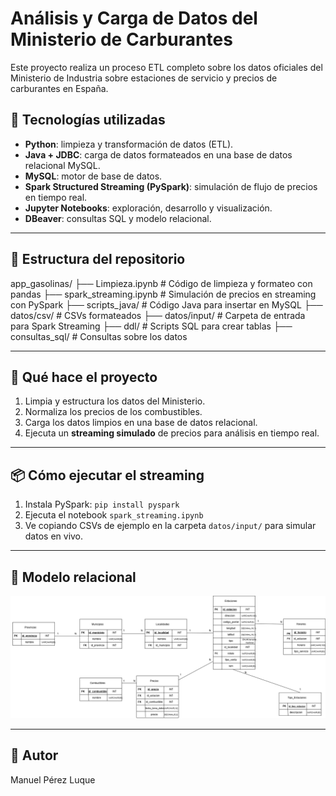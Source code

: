 # Análisis y Carga de Datos del Ministerio de Carburantes

Este proyecto realiza un proceso ETL completo sobre los datos oficiales del Ministerio de Industria sobre estaciones de servicio y precios de carburantes en España.

## 🧰 Tecnologías utilizadas

- **Python**: limpieza y transformación de datos (ETL).
- **Java + JDBC**: carga de datos formateados en una base de datos relacional MySQL.
- **MySQL**: motor de base de datos.
- **Spark Structured Streaming (PySpark)**: simulación de flujo de precios en tiempo real.
- **Jupyter Notebooks**: exploración, desarrollo y visualización.
- **DBeaver**: consultas SQL y modelo relacional.

---

## 📁 Estructura del repositorio

app_gasolinas/
├── Limpieza.ipynb # Código de limpieza y formateo con pandas
├── spark_streaming.ipynb # Simulación de precios en streaming con PySpark
├── scripts_java/ # Código Java para insertar en MySQL
├── datos/csv/ # CSVs formateados
├── datos/input/ # Carpeta de entrada para Spark Streaming
├── ddl/ # Scripts SQL para crear tablas
├── consultas_sql/ # Consultas sobre los datos

---

## 🚀 Qué hace el proyecto

1. Limpia y estructura los datos del Ministerio.
2. Normaliza los precios de los combustibles.
3. Carga los datos limpios en una base de datos relacional.
4. Ejecuta un **streaming simulado** de precios para análisis en tiempo real.

---

## 📦 Cómo ejecutar el streaming

1. Instala PySpark: `pip install pyspark`
2. Ejecuta el notebook `spark_streaming.ipynb`
3. Ve copiando CSVs de ejemplo en la carpeta `datos/input/` para simular datos en vivo.

---

## 📸 Modelo relacional

![Modelo relacional](Modelo%20Relacional.png)


---

## 🧠 Autor

Manuel Pérez Luque  

